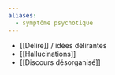 ```yaml
---
aliases:
  - symptôme psychotique
---
```

- [[Délire]] / idées délirantes
- [[Hallucinations]] 
- [[Discours désorganisé]]
